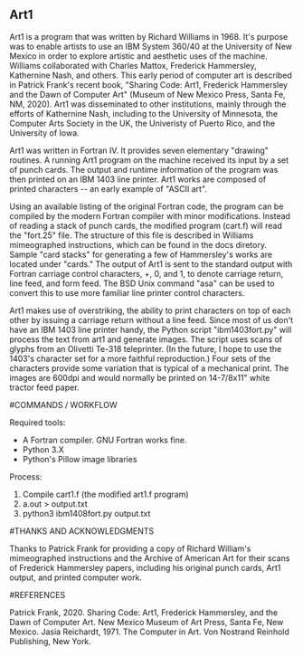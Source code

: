 ## Art1

Art1 is a program that was written by Richard Williams in 1968. It's purpose was to enable artists to use an IBM System 360/40 at the University of New Mexico in order to explore artistic and aesthetic uses of the machine. Williams collaborated with Charles Mattox, Frederick Hammersley, Kathernine Nash, and others. This early period of computer art is described in Patrick Frank's recent book, "Sharing Code: Art1, Frederick Hammersley and the Dawn of Computer Art" (Museum of New Mexico Press, Santa Fe, NM, 2020). Art1 was disseminated to other institutions, mainly through the efforts of Kathernine Nash, including to the University of Minnesota, the Computer Arts Society in the UK, the Univeristy of Puerto Rico, and the University of Iowa.

Art1 was written in Fortran IV. It provides seven elementary "drawing" routines. A running Art1 program on the machine received its input by a set of punch cards. The output and runtime information of the program was then printed on an IBM 1403 line printer. Art1 works are composed of printed characters -- an early example of "ASCII art".

Using an available listing of the original Fortran code, the program can be compiled by the modern Fortran compiler with minor modifications. Instead of reading a stack of punch cards, the modified program (cart.f) will read the "fort.25" file. The structure of this file is described in Williams mimeographed instructions, which can be found in the docs diretory. Sample "card stacks" for generating a few of Hammersley's works are located under "cards." The output of Art1 is sent to the standard output with Fortran carriage control characters, +, 0, and 1, to denote carriage return, line feed, and form feed. The BSD Unix command "asa" can be used to convert this to use more familiar line printer control characters.

Art1 makes use of overstriking, the ability to print characters on top of each other by issuing a carriage return without a line feed. Since most of us don't have an IBM 1403 line printer handy, the Python script "ibm1403fort.py" will process the text from art1 and generate images. The script uses scans of glyphs from an Olivetti Te-318 teleprinter. (In the future, I hope to use the 1403's character set for a more faithful reproduction.) Four sets of the characters provide some variation that is typical of a mechanical print. The images are 600dpi and would normally be printed on 14-7/8x11" white tractor feed paper. 

#COMMANDS / WORKFLOW

Required tools:
- A Fortran compiler. GNU Fortran works fine.
- Python 3.X
- Python's Pillow image libraries 

Process:
1. Compile cart1.f (the modified art1.f program)
2. a.out > output.txt
3. python3 ibm1408fort.py output.txt

#THANKS AND ACKNOWLEDGMENTS

Thanks to Patrick Frank for providing a copy of Richard William's mimeographed instructions and the Archive of American Art for their scans of Frederick Hammersley papers, including his original punch cards, Art1 output, and printed computer work.

#REFERENCES

Patrick Frank, 2020. Sharing Code: Art1, Frederick Hammersley, and the Dawn of Computer Art. New Mexico Museum of Art Press, Santa Fe, New Mexico.
Jasia Reichardt, 1971. The Computer in Art. Von Nostrand Reinhold Publishing, New York.

